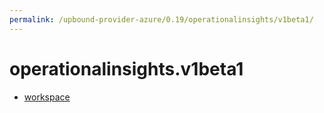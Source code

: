 ```yaml
---
permalink: /upbound-provider-azure/0.19/operationalinsights/v1beta1/
---
```


# operationalinsights.v1beta1



* [workspace](workspace.md)